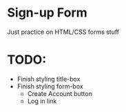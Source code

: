 # Sign-up Form
Just practice on HTML/CSS forms stuff  
# TODO:
- Finish styling title-box
- Finish styling form-box
    - Create Account button
    - Log in link
